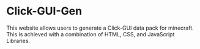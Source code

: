 # Click-GUI-Gen
This website allows users to generate a Click-GUI data pack for minecraft. This is achieved with a combination of HTML, CSS, and JavaScript Libraries.
